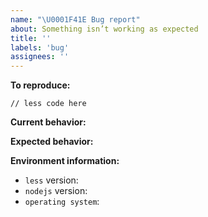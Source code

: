 ```yaml
---
name: "\U0001F41E Bug report"
about: Something isn’t working as expected
title: ''
labels: 'bug'
assignees: ''
---
```


**To reproduce:**

```less
// less code here
```

**Current behavior:**

<!-- A clear and concise description of what the bug is -->

**Expected behavior:**

<!-- A clear and concise description of what you expected to happen -->

**Environment information:**

<!-- Provide the `less` and `nodejs` packages versions -->

- `less` version:
- `nodejs` version:
- `operating system`:
<!-- macos, linux or windows ? -->

<!-- feel free to add additional comments -->

